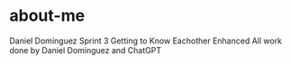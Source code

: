 # about-me
Daniel Dominguez
Sprint 3 Getting to Know Eachother Enhanced
All work done by Daniel Dominguez and ChatGPT

